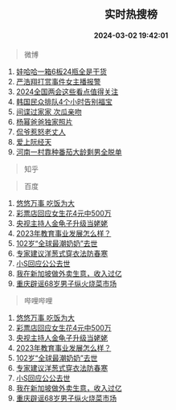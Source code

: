 <div align="center"><h2>实时热搜榜</h2><h4>2024-03-02 19:42:01</h4></div>

> 微博  

1. [娃哈哈一箱6板24瓶全是干货](https://s.weibo.com/weibo?q=%23%E5%A8%83%E5%93%88%E5%93%88%E4%B8%80%E7%AE%B16%E6%9D%BF24%E7%93%B6%E5%85%A8%E6%98%AF%E5%B9%B2%E8%B4%A7%23&t=31&band_rank=1&Refer=top)<br />
2. [严浩翔打赏事件女主播报警](https://s.weibo.com/weibo?q=%23%E4%B8%A5%E6%B5%A9%E7%BF%94%E6%89%93%E8%B5%8F%E4%BA%8B%E4%BB%B6%E5%A5%B3%E4%B8%BB%E6%92%AD%E6%8A%A5%E8%AD%A6%23&t=31&band_rank=2&Refer=top)<br />
3. [2024全国两会这些看点值得关注](https://s.weibo.com/weibo?q=%232024%E5%85%A8%E5%9B%BD%E4%B8%A4%E4%BC%9A%E8%BF%99%E4%BA%9B%E7%9C%8B%E7%82%B9%E5%80%BC%E5%BE%97%E5%85%B3%E6%B3%A8%23&t=31&band_rank=3&Refer=top)<br />
4. [韩国民众排队4个小时告别福宝](https://s.weibo.com/weibo?q=%23%E9%9F%A9%E5%9B%BD%E6%B0%91%E4%BC%97%E6%8E%92%E9%98%9F4%E4%B8%AA%E5%B0%8F%E6%97%B6%E5%91%8A%E5%88%AB%E7%A6%8F%E5%AE%9D%23&t=31&band_rank=4&Refer=top)<br />
5. [间谍过家家 次瓜亲吻](https://s.weibo.com/weibo?q=%E9%97%B4%E8%B0%8D%E8%BF%87%E5%AE%B6%E5%AE%B6%20%E6%AC%A1%E7%93%9C%E4%BA%B2%E5%90%BB&t=31&band_rank=5&Refer=top)<br />
6. [杨幂爸爸独家照片](https://s.weibo.com/weibo?q=%23%E6%9D%A8%E5%B9%82%E7%88%B8%E7%88%B8%E7%8B%AC%E5%AE%B6%E7%85%A7%E7%89%87%23&t=31&band_rank=6&Refer=top)<br />
7. [侃爷惹怒老丈人](https://s.weibo.com/weibo?q=%23%E4%BE%83%E7%88%B7%E6%83%B9%E6%80%92%E8%80%81%E4%B8%88%E4%BA%BA%23&t=31&band_rank=7&Refer=top)<br />
8. [爱上阮经天](https://s.weibo.com/weibo?q=%E7%88%B1%E4%B8%8A%E9%98%AE%E7%BB%8F%E5%A4%A9&t=31&band_rank=8&Refer=top)<br />
9. [河南一村靠种番茄大龄剩男全脱单](https://s.weibo.com/weibo?q=%23%E6%B2%B3%E5%8D%97%E4%B8%80%E6%9D%91%E9%9D%A0%E7%A7%8D%E7%95%AA%E8%8C%84%E5%A4%A7%E9%BE%84%E5%89%A9%E7%94%B7%E5%85%A8%E8%84%B1%E5%8D%95%23&t=31&band_rank=9&Refer=top)<br />

> 知乎  


> 百度  

1. [悠悠万事 吃饭为大](https://www.baidu.com/s?wd=%E6%82%A0%E6%82%A0%E4%B8%87%E4%BA%8B+%E5%90%83%E9%A5%AD%E4%B8%BA%E5%A4%A7&sa=fyb_news&rsv_dl=fyb_news)<br />
2. [彩票店回应女生花4元中500万](https://www.baidu.com/s?wd=%E5%BD%A9%E7%A5%A8%E5%BA%97%E5%9B%9E%E5%BA%94%E5%A5%B3%E7%94%9F%E8%8A%B14%E5%85%83%E4%B8%AD500%E4%B8%87&sa=fyb_news&rsv_dl=fyb_news)<br />
3. [央视主持人金龟子升级当姥姥](https://www.baidu.com/s?wd=%E5%A4%AE%E8%A7%86%E4%B8%BB%E6%8C%81%E4%BA%BA%E9%87%91%E9%BE%9F%E5%AD%90%E5%8D%87%E7%BA%A7%E5%BD%93%E5%A7%A5%E5%A7%A5&sa=fyb_news&rsv_dl=fyb_news)<br />
4. [2023年教育事业发展怎么样？](https://www.baidu.com/s?wd=2023%E5%B9%B4%E6%95%99%E8%82%B2%E4%BA%8B%E4%B8%9A%E5%8F%91%E5%B1%95%E6%80%8E%E4%B9%88%E6%A0%B7%EF%BC%9F&sa=fyb_news&rsv_dl=fyb_news)<br />
5. [102岁“全球最潮奶奶”去世](https://www.baidu.com/s?wd=102%E5%B2%81%E2%80%9C%E5%85%A8%E7%90%83%E6%9C%80%E6%BD%AE%E5%A5%B6%E5%A5%B6%E2%80%9D%E5%8E%BB%E4%B8%96&sa=fyb_news&rsv_dl=fyb_news)<br />
6. [专家建议洋葱式穿衣法防春寒](https://www.baidu.com/s?wd=%E4%B8%93%E5%AE%B6%E5%BB%BA%E8%AE%AE%E6%B4%8B%E8%91%B1%E5%BC%8F%E7%A9%BF%E8%A1%A3%E6%B3%95%E9%98%B2%E6%98%A5%E5%AF%92&sa=fyb_news&rsv_dl=fyb_news)<br />
7. [小S回应公公去世](https://www.baidu.com/s?wd=%E5%B0%8FS%E5%9B%9E%E5%BA%94%E5%85%AC%E5%85%AC%E5%8E%BB%E4%B8%96&sa=fyb_news&rsv_dl=fyb_news)<br />
8. [我在新加坡做外卖生意，收入过亿](https://www.baidu.com/s?wd=%E6%88%91%E5%9C%A8%E6%96%B0%E5%8A%A0%E5%9D%A1%E5%81%9A%E5%A4%96%E5%8D%96%E7%94%9F%E6%84%8F%EF%BC%8C%E6%94%B6%E5%85%A5%E8%BF%87%E4%BA%BF&sa=fyb_news&rsv_dl=fyb_news)<br />
9. [重庆辟谣68岁男子纵火烧菜市场](https://www.baidu.com/s?wd=%E9%87%8D%E5%BA%86%E8%BE%9F%E8%B0%A368%E5%B2%81%E7%94%B7%E5%AD%90%E7%BA%B5%E7%81%AB%E7%83%A7%E8%8F%9C%E5%B8%82%E5%9C%BA&sa=fyb_news&rsv_dl=fyb_news)<br />

> 哔哩哔哩  

1. [悠悠万事 吃饭为大](https://www.baidu.com/s?wd=%E6%82%A0%E6%82%A0%E4%B8%87%E4%BA%8B+%E5%90%83%E9%A5%AD%E4%B8%BA%E5%A4%A7&sa=fyb_news&rsv_dl=fyb_news)<br />
2. [彩票店回应女生花4元中500万](https://www.baidu.com/s?wd=%E5%BD%A9%E7%A5%A8%E5%BA%97%E5%9B%9E%E5%BA%94%E5%A5%B3%E7%94%9F%E8%8A%B14%E5%85%83%E4%B8%AD500%E4%B8%87&sa=fyb_news&rsv_dl=fyb_news)<br />
3. [央视主持人金龟子升级当姥姥](https://www.baidu.com/s?wd=%E5%A4%AE%E8%A7%86%E4%B8%BB%E6%8C%81%E4%BA%BA%E9%87%91%E9%BE%9F%E5%AD%90%E5%8D%87%E7%BA%A7%E5%BD%93%E5%A7%A5%E5%A7%A5&sa=fyb_news&rsv_dl=fyb_news)<br />
4. [2023年教育事业发展怎么样？](https://www.baidu.com/s?wd=2023%E5%B9%B4%E6%95%99%E8%82%B2%E4%BA%8B%E4%B8%9A%E5%8F%91%E5%B1%95%E6%80%8E%E4%B9%88%E6%A0%B7%EF%BC%9F&sa=fyb_news&rsv_dl=fyb_news)<br />
5. [102岁“全球最潮奶奶”去世](https://www.baidu.com/s?wd=102%E5%B2%81%E2%80%9C%E5%85%A8%E7%90%83%E6%9C%80%E6%BD%AE%E5%A5%B6%E5%A5%B6%E2%80%9D%E5%8E%BB%E4%B8%96&sa=fyb_news&rsv_dl=fyb_news)<br />
6. [专家建议洋葱式穿衣法防春寒](https://www.baidu.com/s?wd=%E4%B8%93%E5%AE%B6%E5%BB%BA%E8%AE%AE%E6%B4%8B%E8%91%B1%E5%BC%8F%E7%A9%BF%E8%A1%A3%E6%B3%95%E9%98%B2%E6%98%A5%E5%AF%92&sa=fyb_news&rsv_dl=fyb_news)<br />
7. [小S回应公公去世](https://www.baidu.com/s?wd=%E5%B0%8FS%E5%9B%9E%E5%BA%94%E5%85%AC%E5%85%AC%E5%8E%BB%E4%B8%96&sa=fyb_news&rsv_dl=fyb_news)<br />
8. [我在新加坡做外卖生意，收入过亿](https://www.baidu.com/s?wd=%E6%88%91%E5%9C%A8%E6%96%B0%E5%8A%A0%E5%9D%A1%E5%81%9A%E5%A4%96%E5%8D%96%E7%94%9F%E6%84%8F%EF%BC%8C%E6%94%B6%E5%85%A5%E8%BF%87%E4%BA%BF&sa=fyb_news&rsv_dl=fyb_news)<br />
9. [重庆辟谣68岁男子纵火烧菜市场](https://www.baidu.com/s?wd=%E9%87%8D%E5%BA%86%E8%BE%9F%E8%B0%A368%E5%B2%81%E7%94%B7%E5%AD%90%E7%BA%B5%E7%81%AB%E7%83%A7%E8%8F%9C%E5%B8%82%E5%9C%BA&sa=fyb_news&rsv_dl=fyb_news)<br />

